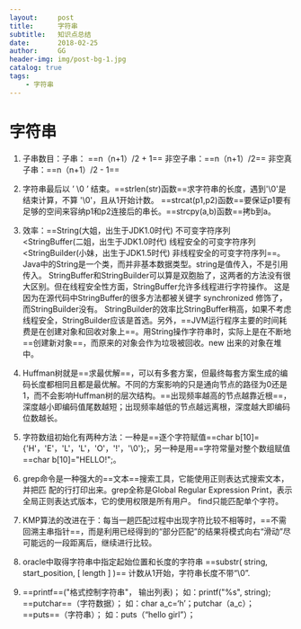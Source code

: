 ```yaml
---
layout:     post
title:      字符串
subtitle:   知识点总结
date:       2018-02-25
author:     GG
header-img: img/post-bg-1.jpg
catalog: true
tags:
    - 字符串
---
```


# 字符串
1. 子串数目：子串： ==n（n+1）/2 + 1==
非空子串：==n（n+1）/2==
非空真子串：==n（n+1）/2 - 1==
2. 字符串最后以 ’ \0 ’ 结束。==strlen(str)函数==求字符串的长度，遇到'\0'是结束计算，不算 '\0'，且从1开始计数。 ==strcat(p1,p2)函数==要保证p1要有足够的空间来容纳p1和p2连接后的串长。==strcpy(a,b)函数==拷b到a。
3. 效率：==String(大姐，出生于JDK1.0时代) 不可变字符序列     <StringBuffer(二姐，出生于JDK1.0时代)  线程安全的可变字符序列    <StringBuilder(小妹，出生于JDK1.5时代) 非线程安全的可变字符序列==。Java中的String是一个类，而并非基本数据类型。string是值传入，不是引用传入。 StringBuffer和StringBuilder可以算是双胞胎了，这两者的方法没有很大区别。但在线程安全性方面，StringBuffer允许多线程进行字符操作。 这是因为在源代码中StringBuffer的很多方法都被关键字 synchronized  修饰了，而StringBuilder没有。 StringBuilder的效率比StringBuffer稍高，如果不考虑线程安全，StringBuilder应该是首选。另外，==JVM运行程序主要的时间耗费是在创建对象和回收对象上==。用String操作字符串时，实际上是在不断地==创建新对象==，而原来的对象会作为垃圾被回收。new 出来的对象在堆中。
4. Huffman树就是==求最优解==，可以有多套方案，但最终每套方案生成的编码长度都相同且都是最优解。不同的方案影响的只是通向节点的路径为0还是1，而不会影响Huffman树的层次结构。==出现频率越高的节点越靠近根==，深度越小即编码值尾数越短；出现频率越低的节点越远离根，深度越大即编码位数越长。

6. 字符数组初始化有两种方法：一种是==逐个字符赋值==char b[10]={'H'，'E'，'L'，'L'，'O'，'!'，'\0'};，另一种是用==字符常量对整个数组赋值==char b[10]="HELLO!";。
7. grep命令是一种强大的==文本==搜索工具，它能使用正则表达式搜索文本，并把匹 配的行打印出来。grep全称是Global Regular Expression Print，表示全局正则表达式版本，它的使用权限是所有用户。 find只能匹配单个字符。
8. KMP算法的改进在于：每当一趟匹配过程中出现字符比较不相等时，==不需回溯主串指针==，而是利用已经得到的“部分匹配”的结果将模式向右“滑动”尽可能远的一段距离后，继续进行比较。
8. oracle中取得字符串中指定起始位置和长度的字符串   ==substr( string, start_position, [ length ] )==
计数从1开始，字符串长度不带“\0”.
9. ==printf==("格式控制字符串"， 输出列表)；    如：printf("%s", string);  
==putchar==（字符数据）；   如：char  a_c=‘h’；putchar（a_c）；  
==puts==（字符串）；            如：puts（“hello girl”）； 